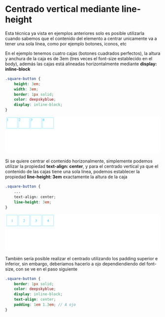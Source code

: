 # Centrado vertical mediante line-height

Esta técnica ya vista en ejemplos anteriores solo es posible utilizarla cuando sabemos que el contenido del elemento a centrar unicamente va a tener una sola línea, como por ejemplo botones, iconos, etc

En el ejemplo tenemos cuatro cajas (botones cuadrados perfectos), la altura y anchura de la caja es de 3em (tres veces el font-size establecido en el body), además las cajas está alineadas horizontalmente mediante **display: inline-block**

```scss
.square-button {
    height: 3em;
    width: 3em;
    border: 1px solid;
    color: deepskyblue;
    display: inline-block;
}
```

![01-state](./doc/img/01-state.png)

Si se quiere centrar el contenido horizonalmente, simplemente podemos utilizar la propiedad **text-align: center**, y para el centrado vertical ya que el contenido de las cajas tiene una sola línea, podemos establecer la propiedad **line-height: 3em** exactamente la altura de la caja

```scss
.square-button {
    ...
    text-align: center;
    line-height: 3em;
}
```

![02-state](./doc/img/02-state.png)

También sería posible realizar el centrado utilizando los padding superior e inferior, sin embargo, deberíamos hacerlo a ojo dependiendiendo del font-size, con se ve en el paso siguiente

```scss
.square-button {
    border: 1px solid;
    color: deepskyblue;
    display: inline-block;
    text-align: center;
    padding: 1em 1.3em; // A ojo
}
```
